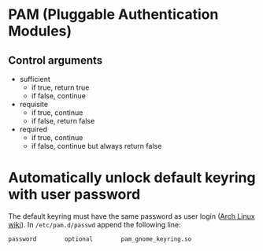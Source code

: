 # PAM (Pluggable Authentication Modules)

## Control arguments

- sufficient
    - if true, return true
    - if false, continue
- requisite
    - if true, continue
    - if false, return false
- required
    - if true, continue
    - if false, continue but always return false

# Automatically unlock default keyring with user password

The default keyring must have the same password as user login
([Arch Linux wiki][auto-unlock]).
In `/etc/pam.d/passwd` append the following line:

```
password        optional        pam_gnome_keyring.so
```

[auto-unlock]: https://wiki.archlinux.org/title/GNOME/Keyring#Automatically_change_keyring_password_with_user_password
